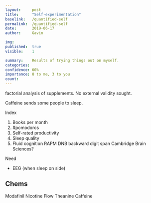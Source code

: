 ```yaml
---
layout:     post
title:      "Self-experimentation"
baselink:   /quantified-self
permalink:  /quantified-self
date:       2019-06-17
author:     Gavin

img:        
published:  true
visible:    1

summary:    Results of trying things out on myself.
categories: 
confidence: 60%
importance: 8 to me, 3 to you
count:      
---
```


factorial analysis of supplements.
No external validity sought.

Caffeine sends some people to sleep.

Index
1. Books per month
2. #pomodoros
3. Self-rated productivity
4. Sleep quality
5. Fluid cognition
	RAPM
	DNB
	backward digit span
	Cambridge Brain Sciences?


Need

* EEG (when sleep on side)




## Chems
Modafinil
Nicotine
Flow
Theanine
Caffeine